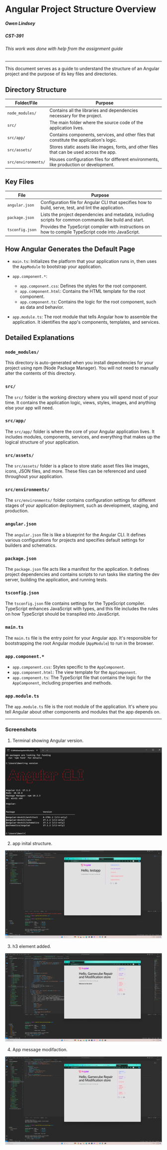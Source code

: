 # Angular Project Structure Overview

##### Owen Lindsey

##### CST-391

###### This work was done with help from the assignment guide

---

This document serves as a guide to understand the structure of an Angular project and the purpose of its key files and directories.

## Directory Structure

| Folder/File           | Purpose                                                                                   |
|-----------------------|-------------------------------------------------------------------------------------------|
| `node_modules/`       | Contains all the libraries and dependencies necessary for the project.                    |
| `src/`                | The main folder where the source code of the application lives.                           |
| `src/app/`            | Contains components, services, and other files that constitute the application's logic.   |
| `src/assets/`         | Stores static assets like images, fonts, and other files that can be used across the app. |
| `src/environments/`   | Houses configuration files for different environments, like production or development.    |

## Key Files

| File              | Purpose                                                                                                                      |
|-------------------|------------------------------------------------------------------------------------------------------------------------------|
| `angular.json`    | Configuration file for Angular CLI that specifies how to build, serve, test, and lint the application.                        |
| `package.json`    | Lists the project dependencies and metadata, including scripts for common commands like build and start.                      |
| `tsconfig.json`   | Provides the TypeScript compiler with instructions on how to compile TypeScript code into JavaScript.                         |

## How Angular Generates the Default Page

- `main.ts`: Initializes the platform that your application runs in, then uses the `AppModule` to bootstrap your application.

- `app.component.*`: 
  - `app.component.css`: Defines the styles for the root component.
  - `app.component.html`: Contains the HTML template for the root component.
  - `app.component.ts`: Contains the logic for the root component, such as data and behavior.

- `app.module.ts`: The root module that tells Angular how to assemble the application. It identifies the app's components, templates, and services.

## Detailed Explanations

### `node_modules/`
This directory is auto-generated when you install dependencies for your project using npm (Node Package Manager). You will not need to manually alter the contents of this directory.

### `src/`
The `src/` folder is the working directory where you will spend most of your time. It contains the application logic, views, styles, images, and anything else your app will need.

### `src/app/`
The `src/app/` folder is where the core of your Angular application lives. It includes modules, components, services, and everything that makes up the logical structure of your application.

### `src/assets/`
The `src/assets/` folder is a place to store static asset files like images, icons, JSON files, and more. These files can be referenced and used throughout your application.

### `src/environments/`
The `src/environments/` folder contains configuration settings for different stages of your application deployment, such as development, staging, and production.

### `angular.json`
The `angular.json` file is like a blueprint for the Angular CLI. It defines various configurations for projects and specifies default settings for builders and schematics.

### `package.json`
The `package.json` file acts like a manifest for the application. It defines project dependencies and contains scripts to run tasks like starting the dev server, building the application, and running tests.

### `tsconfig.json`
The `tsconfig.json` file contains settings for the TypeScript compiler. TypeScript enhances JavaScript with types, and this file includes the rules on how TypeScript should be transpiled into JavaScript.

### `main.ts`
The `main.ts` file is the entry point for your Angular app. It's responsible for bootstrapping the root Angular module (`AppModule`) to run in the browser.

### `app.component.*`
- `app.component.css`: Styles specific to the `AppComponent`.
- `app.component.html`: The view template for the `AppComponent`.
- `app.component.ts`: The TypeScript file that contains the logic for the `AppComponent`, including properties and methods.

### `app.module.ts`
The `app.module.ts` file is the root module of the application. It's where you tell Angular about other components and modules that the app depends on.

---

### Screenshots 

1. Terminal showing Angular version.

![Terminal showing Angular version](https://github.com/omniV1/CST-391/blob/main/docs/activity2/screenshots/angular_version.png)


2. app inital structure.

![app-inital](https://github.com/omniV1/CST-391/blob/main/docs/activity2/screenshots/angularapp-initial.png)


3. h3 element added.
   
  
![h3 element added](https://github.com/omniV1/CST-391/blob/main/docs/activity2/screenshots/angularapp-h3.png)


4. App message modifaction.
   

![App Message modifcation](https://github.com/omniV1/CST-391/blob/main/docs/activity2/screenshots/angularapp-message.png)


